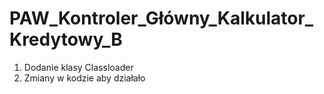 # PAW_Kontroler_Główny_Kalkulator_Kredytowy_B
 1. Dodanie klasy Classloader
 2. Zmiany w kodzie aby działało 
